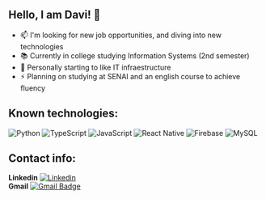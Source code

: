 ## Hello, I am Davi! 👋

- 📫 I'm looking for new job opportunities, and diving into new technologies
- 📚 Currently in college studying Information Systems (2nd semester)
- 💭 Personally starting to like IT infraestructure
- ⚡ Planning on studying at SENAI and an english course to achieve fluency

## Known technologies:

![Python](https://img.shields.io/badge/python-3670A0?style=for-the-badge&logo=python&logoColor=ffdd54)
![TypeScript](https://img.shields.io/badge/typescript-%23007ACC.svg?style=for-the-badge&logo=typescript&logoColor=white)
![JavaScript](https://img.shields.io/badge/javascript-%23323330.svg?style=for-the-badge&logo=javascript&logoColor=%23F7DF1E)
![React Native](https://img.shields.io/badge/react_native-%2320232a.svg?style=for-the-badge&logo=react&logoColor=%2361DAFB)
![Firebase](https://img.shields.io/badge/Firebase-000?style=for-the-badge&logo=firebase&logoColor=ffca28)
![MySQL](https://img.shields.io/badge/mysql-4479A1.svg?style=for-the-badge&logo=mysql&logoColor=white)

## Contact info:
**Linkedin**
[![Linkedin](https://img.shields.io/badge/-Davi_Fontanini-blue?style=flat-square&logo=Linkedin&logoColor=white&link=https://www.linkedin.com/in/davi-fontanini-9a06b5290)](https://www.linkedin.com/in/davi-fontanini-9a06b5290) <br/>
**Gmail**
[![Gmail Badge](https://img.shields.io/badge/-fontanini.davi@gmail.com-006bed?style=flat-square&logo=Gmail&logoColor=white&link=mailto:fontanini.davi@gmail.com)](mailto:fontanini.davi@gmail.com)

